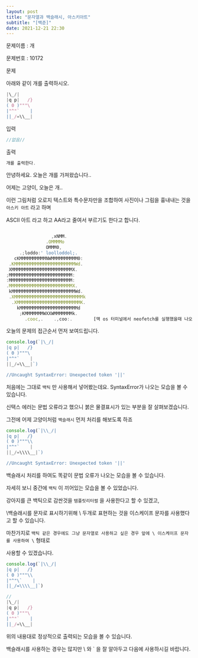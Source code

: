 ```yaml
---
layout: post
title: "문자열과 백슬래시, 아스키아트"
subtitle: "[백준]"
date: 2021-12-21 22:30
---
```


문제이름 : 개

문제번호 : 10172

문제

아래와 같이 개를 출력하시오.

```jsx
|\_/|
|q p|   /}
( 0 )"""\
|"^"`    |
||_/=\\__|
```

입력

```jsx
//없음//
```

출력

```jsx
개를 출력한다.
```

안녕하세요. 오늘은 개를 가져왔습니다..

어제는 고양이, 오늘은 개..

이런 그림처럼 오로지 텍스트와 특수문자만을 조합하여 사진이나 그림을 흉내내는 것을 `아스키 아트` 라고 하며

ASCII 아트 라고 하고 AA라고 줄여서 부르기도 한다고 합니다.

```jsx

                 ,xNMM.          
               .OMMMMo          
               OMMM0,            
     .;loddo:' loolloddol;.      
   cKMMMMMMMMMMNWMMMMMMMMMM0:    
 .KMMMMMMMMMMMMMMMMMMMMMMMWd.    
 XMMMMMMMMMMMMMMMMMMMMMMMX.      
;MMMMMMMMMMMMMMMMMMMMMMMM:       
:MMMMMMMMMMMMMMMMMMMMMMMM:       
.MMMMMMMMMMMMMMMMMMMMMMMMX.      
 kMMMMMMMMMMMMMMMMMMMMMMMMWd.    
 .XMMMMMMMMMMMMMMMMMMMMMMMMMMk   
  .XMMMMMMMMMMMMMMMMMMMMMMMMK.   
    kMMMMMMMMMMMMMMMMMMMMMMd     
     ;KMMMMMMMWXXWMMMMMMMk.      
       .cooc,.    .,coo:.        [맥 os 터미널에서 neofetch를 실행했을때 나오는 아스키아트]
```

오늘의 문제의 접근순서 먼저 보여드립니다.

```jsx
console.log(`|\_/|
|q p|   /}
( 0 )"""\
|"^"`    |
||_/=\\__|`)

//Uncaught SyntaxError: Unexpected token '||'
```

처음에는 그대로 `백틱` 만 사용해서 넣어봤는데요. SyntaxError가 나오는 모습을 볼 수 있습니다.

신택스 에러는 문법 오류라고 했으니 붉은 물결표시가 있는 부분을 잘 살펴보겠습니다.

그전에 어제 고양이처럼 `백슬래시` 먼저 처리를 해보도록 하죠

```jsx
console.log(`|\\_/|
|q p|   /}
( 0 )"""\\
|"^"`    |
||_/=\\\\__|`)

//Uncaught SyntaxError: Unexpected token '||'
```

백슬래시 처리를 하여도 똑같이 문법 오류가 나오는 모습을 볼 수 있습니다.

자세히 보니 중간에 `백틱` 이 끼어있는 모습을 볼 수 있었습니다.

강아지를 큰 백틱으로 감싼것을 `템플릿리터럴` 을 사용한다고 할 수 있겠고,

\백슬래시를 문자로 표시하기위해 \\ 두개로 표현하는 것을 이스케이프 문자를 사용했다고 할 수 있습니다.

마찬가지로 `백틱 같은 경우에도 그냥 문자열로 사용하고 싶은 경우 앞에 \ 이스케이프 문자를 사용하여 \` 형태로 

사용할 수 있겠습니다.

```jsx
console.log(`|\\_/|
|q p|   /}
( 0 )"""\\
|"^"\`    |
||_/=\\\\__|`)

//
|\_/|
|q p|   /}
( 0 )"""\
|"^"`    |
||_/=\\__|
```

위의 내용대로 정상적으로 출력되는 모습을 볼 수 있습니다.

백슬래시를 사용하는 경우는 많지만 \\ 와 \` 을 잘 알아두고 다음에 사용하시길 바랍니다.
